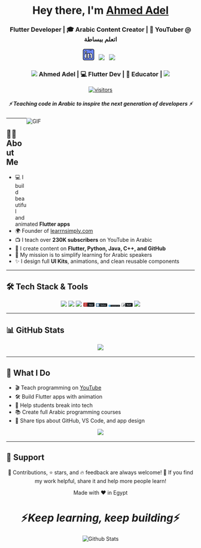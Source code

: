 <div align="center">
   <h1>Hey there, I'm <a href="https://learrnsimply.com">Ahmed Adel</a></h1>
   <h3>Flutter Developer | 🎓 Arabic Content Creator | 🎥 YouTuber @ اتعلم ببساطة</h3>
</div>

<p align="center">
   <a href="https://linkedin.com/in/ahmed-adel-11bba6177"><img height="30" src="https://raw.githubusercontent.com/8bithemant/8bithemant/master/linkedin.png?raw=true"></a>&nbsp;&nbsp;
   <a href="https://instagram.com/ahmed.aaddel"><img height="30" src="https://raw.githubusercontent.com/gauravghongde/social-icons/master/SVG/Color/Instagram.svg"></a>&nbsp;&nbsp;
   <a href="https://facebook.com/ahmed.learnsimply"><img height="30" src="https://raw.githubusercontent.com/gauravghongde/social-icons/master/SVG/Color/Facebook.svg"></a>&nbsp;&nbsp;


</p>

<div align="center">
  <h3><img src="https://media.giphy.com/media/WUlplcMpOCEmTGBtBW/giphy.gif" width="30"> Ahmed Adel | 💻 Flutter Dev | 🎤 Educator | <img src="https://media.giphy.com/media/WUlplcMpOCEmTGBtBW/giphy.gif" width="30"></h3>
</div>

<p align="center">
   <a href="https://visitor-badge.glitch.me/badge?page_id=ahmedlearnSimply.ahmedlearnSimply"> 
     <img alt="visitors" src="https://visitor-badge.glitch.me/badge?page_id=ahmedlearnSimply.ahmedlearnSimply"> 
   </a>
</p>

<h5 align="center">
   <i>⚡️ Teaching code in Arabic to inspire the next generation of developers ⚡️</i>
</h5>

<img align="right" height="270px" width="450px" alt="GIF" src="https://media.giphy.com/media/3FjEPbKqEPhPpmC8uY/giphy.gif" />

---

## 👨‍🏫 About Me

- 💻 I build beautiful and animated **Flutter apps**
- 🌍 Founder of [learrnsimply.com](https://learrnsimply.com)
- 📺 I teach over **230K subscribers** on YouTube in Arabic
- 🧠 I create content on **Flutter, Python, Java, C++, and GitHub**
- 🎯 My mission is to simplify learning for Arabic speakers
- ✨ I design full **UI Kits**, animations, and clean reusable components

---

## 🛠 Tech Stack & Tools

<p align="center">
  <img src="https://raw.githubusercontent.com/8bithemant/8bithemant/master/svg/dev/languages/dart.svg" width="30">
  <img src="https://raw.githubusercontent.com/8bithemant/8bithemant/master/svg/dev/frameworks/flutter.svg" width="30">
  <img src="https://raw.githubusercontent.com/8bithemant/8bithemant/master/svg/dev/languages/cpp.svg" width="30">
  <img src="https://raw.githubusercontent.com/8bithemant/8bithemant/master/svg/dev/languages/java.svg" width="30">
  <img src="https://raw.githubusercontent.com/8bithemant/8bithemant/master/svg/dev/languages/python.svg" width="30">
  <img src="https://raw.githubusercontent.com/8bithemant/8bithemant/master/svg/dev/tools/visualstudio_code.svg" width="30">
  <img src="https://raw.githubusercontent.com/8bithemant/8bithemant/master/svg/dev/tools/bash.svg" width="30">
  <img src="https://raw.githubusercontent.com/8bithemant/8bithemant/master/svg/dev/services/github.svg" width="30">
</p>

---

## 📊 GitHub Stats

<p align="center">
  <img src="https://github-readme-stats.vercel.app/api?username=ahmedlearnSimply&show_icons=true&theme=radical" />
</p>

---

## 🎯 What I Do

- 🎬 Teach programming on [YouTube](https://www.youtube.com/@Learn_Simply/videos/?sub_confirmation=1)
- 🛠 Build Flutter apps with animation
- 💼 Help students break into tech
- 📚 Create full Arabic programming courses
- 💬 Share tips about GitHub, VS Code, and app design

<p align="center">
  <img src="https://media.giphy.com/media/f9XgHHnPnDjOF1hWpl/giphy.gif" />
</p>

---

## 🤝 Support

<p align="center">
  🎀 Contributions, ⭐ stars, and 🔥 feedback are always welcome!  
  💙 If you find my work helpful, share it and help more people learn!
</p>

<p align="center">Made with ❤️ in Egypt</p>

<h1 align="center">⚡️<i>Keep learning, keep building</i>⚡️</h1>

<p align="center">
  <img src="https://raw.githubusercontent.com/mayhemantt/mayhemantt/Update/svg/Bottom.svg" alt="Github Stats" />
</p>
